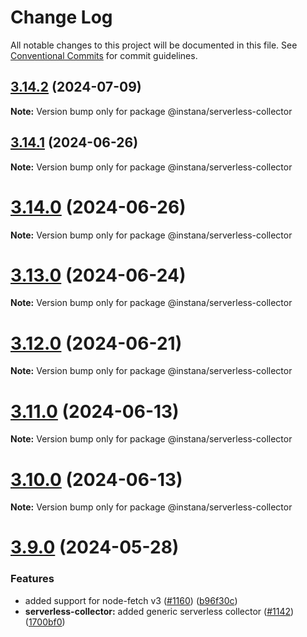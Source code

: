 # Change Log

All notable changes to this project will be documented in this file.
See [Conventional Commits](https://conventionalcommits.org) for commit guidelines.

## [3.14.2](https://github.com/instana/nodejs/compare/v3.14.1...v3.14.2) (2024-07-09)

**Note:** Version bump only for package @instana/serverless-collector

## [3.14.1](https://github.com/instana/nodejs/compare/v3.14.0...v3.14.1) (2024-06-26)

**Note:** Version bump only for package @instana/serverless-collector

# [3.14.0](https://github.com/instana/nodejs/compare/v3.13.0...v3.14.0) (2024-06-26)

**Note:** Version bump only for package @instana/serverless-collector

# [3.13.0](https://github.com/instana/nodejs/compare/v3.12.0...v3.13.0) (2024-06-24)

**Note:** Version bump only for package @instana/serverless-collector

# [3.12.0](https://github.com/instana/nodejs/compare/v3.11.0...v3.12.0) (2024-06-21)

**Note:** Version bump only for package @instana/serverless-collector

# [3.11.0](https://github.com/instana/nodejs/compare/v3.10.0...v3.11.0) (2024-06-13)

**Note:** Version bump only for package @instana/serverless-collector

# [3.10.0](https://github.com/instana/nodejs/compare/v3.9.0...v3.10.0) (2024-06-13)

**Note:** Version bump only for package @instana/serverless-collector

# [3.9.0](https://github.com/instana/nodejs/compare/v3.8.1...v3.9.0) (2024-05-28)

### Features

- added support for node-fetch v3 ([#1160](https://github.com/instana/nodejs/issues/1160)) ([b96f30c](https://github.com/instana/nodejs/commit/b96f30cfd80680917fc6993e2e47cd86102fd1be))
- **serverless-collector:** added generic serverless collector ([#1142](https://github.com/instana/nodejs/issues/1142)) ([1700bf0](https://github.com/instana/nodejs/commit/1700bf04ad05a943f5d93c0a704592e8633f6b96))
